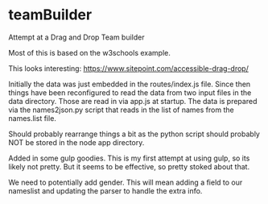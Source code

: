 # teamBuilder
Attempt at a Drag and Drop Team builder

Most of this is based on the w3schools example.

This looks interesting:
https://www.sitepoint.com/accessible-drag-drop/

Initially the data was just embedded in the routes/index.js file.
Since then things have been reconfigured to read the data from two
input files in the data directory.  Those are read in via app.js at
startup.  The data is prepared via the names2json.py script that reads
in the list of names from the names.list file.

Should probably rearrange things a bit as the python script should probably
NOT be stored in the node app directory.

Added in some gulp goodies.  This is my first attempt at using gulp, so its likely
not pretty.  But it seems to be effective, so pretty stoked about that.

We need to potentially add gender.  This will mean adding a field to our nameslist
and updating the parser to handle the extra info.
